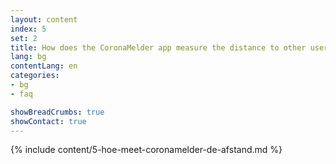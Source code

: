 ```yaml
---
layout: content
index: 5
set: 2
title: How does the CoronaMelder app measure the distance to other users of the app?
lang: bg
contentLang: en
categories:
- bg
- faq

showBreadCrumbs: true
showContact: true
---
```

{% include content/5-hoe-meet-coronamelder-de-afstand.md %}

